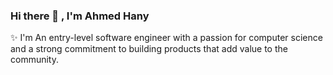 ### Hi there 👋 , I'm Ahmed Hany

✨ I'm An entry-level software engineer with a passion for computer science and a strong 
    commitment to building products that add value to the community.
